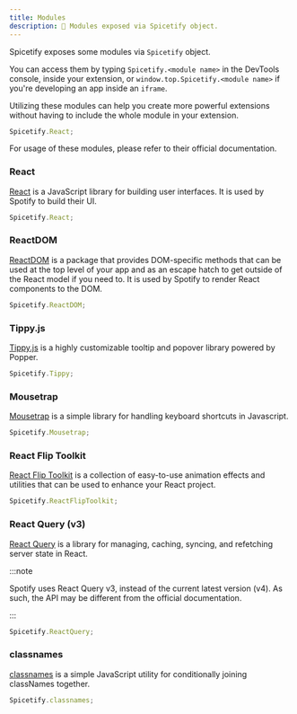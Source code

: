 ```yaml
---
title: Modules
description: 🧩 Modules exposed via Spicetify object.
---
```


Spicetify exposes some modules via `Spicetify` object.

You can access them by typing `Spicetify.<module name>` in the DevTools console, inside your extension, or `window.top.Spicetify.<module name>` if you're developing an app inside an `iframe`.

Utilizing these modules can help you create more powerful extensions without having to include the whole module in your extension.

```js
Spicetify.React;
```

For usage of these modules, please refer to their official documentation.

### React

[React](https://reactjs.org/) is a JavaScript library for building user interfaces. It is used by Spotify to build their UI.

```js
Spicetify.React;
```

### ReactDOM

[ReactDOM](https://reactjs.org/docs/react-dom.html) is a package that provides DOM-specific methods that can be used at the top level of your app and as an escape hatch to get outside of the React model if you need to. It is used by Spotify to render React components to the DOM.

```js
Spicetify.ReactDOM;
```

### Tippy.js

[Tippy.js](https://atomiks.github.io/tippyjs/) is a highly customizable tooltip and popover library powered by Popper.

```js
Spicetify.Tippy;
```

### Mousetrap

[Mousetrap](https://craig.is/killing/mice) is a simple library for handling keyboard shortcuts in Javascript.

```js
Spicetify.Mousetrap;
```

### React Flip Toolkit

[React Flip Toolkit](https://github.com/aholachek/react-flip-toolkit) is a collection of easy-to-use animation effects and utilities that can be used to enhance your React project.

```js
Spicetify.ReactFlipToolkit;
```

### React Query (v3)

[React Query](https://react-query.tanstack.com/) is a library for managing, caching, syncing, and refetching server state in React.

:::note

Spotify uses React Query v3, instead of the current latest version (v4). As such, the API may be different from the official documentation.

:::

```js
Spicetify.ReactQuery;
```

### classnames

[classnames](https://github.com/JedWatson/classnames) is a simple JavaScript utility for conditionally joining classNames together.

```js
Spicetify.classnames;
```
